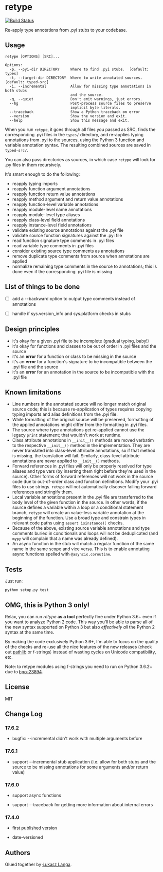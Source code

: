 # retype

[![Build Status](https://travis-ci.org/ambv/retype.svg?branch=master)](https://travis-ci.org/ambv/retype)

Re-apply type annotations from .pyi stubs to your codebase.

## Usage

```
retype [OPTIONS] [SRC]...

Options:
  -p, --pyi-dir DIRECTORY     Where to find .pyi stubs.  [default: types]
  -t, --target-dir DIRECTORY  Where to write annotated sources.  [default: typed-src]
  -i, --incremental           Allow for missing type annotations in both stubs
                              and the source.
  -q, --quiet                 Don't emit warnings, just errors.
  --hg                        Post-process source files to preserve
                              implicit byte literals.
  --traceback                 Show a Python traceback on error
  --version                   Show the version and exit.
  --help                      Show this message and exit.
```

When you run `retype`, it goes through all files you passed as SRC,
finds the corresponding .pyi files in the `types/` directory, and
re-applies typing annotations from .pyi to the sources, using the
Python 3 function and variable annotation syntax.  The resulting
combined sources are saved in `typed-src/`.

You can also pass directories as sources, in which case `retype` will
look for .py files in them recursively.

It's smart enough to do the following:

* reapply typing imports
* reapply function argument annotations
* reapply function return value annotations
* reapply method argument and return value annotations
* reapply function-level variable annotations
* reapply module-level name annotations
* reapply module-level type aliases
* reapply class-level field annotations
* reapply instance-level field annotations
* validate existing source annotations against the .pyi file
* validate source function signatures against the .pyi file
* read function signature type comments in .pyi files
* read variable type comments in .pyi files
* consider existing source type comments as annotations
* remove duplicate type comments from source when annotations are applied
* normalize remaining type comments in the source to annotations; this
  is done even if the corresponding .pyi file is missing


## List of things to be done

* [ ] add a --backward option to output type comments instead of annotations
* [ ] handle if sys.version_info and sys.platform checks in stubs


## Design principles

* it's okay for a given .pyi file to be incomplete (gradual typing,
  baby!)
* it's okay for functions and classes to be out of order in .pyi files
  and the source
* it's an **error** for a function or class to be missing in the source
* it's an **error** for a function's signature to be incompatible
  between the .pyi file and the source
* it's an **error** for an annotation in the source to be incompatible
  with the .pyi file


## Known limitations

* Line numbers in the annotated source will no longer match original
  source code; this is because re-application of types requires copying
  typing imports and alias definitions from the .pyi file.
* While formatting of the original source will be preserved, formatting
  of the applied annotations might differ from the formatting in .pyi
  files.
* The source where type annotations get re-applied cannot use the
  legacy `print` statement; that wouldn't work at runtime.
* Class attribute annotations in `__init__()` methods are moved verbatim
  to the respective `__init__()` method in the implementation.  They are
  never translated into class-level attribute annotations, so if that
  method is missing, the translation will fail.  Similarly, class-level
  attribute annotations are never applied to `__init__()` methods.
* Forward references in .pyi files will only be properly resolved for
  type aliases and type vars (by inserting them right before they're
  used in the source).  Other forms of forward references will not work
  in the source code due to out-of-order class and function definitions.
  Modify your .pyi files to use strings.  `retype` will not
  automatically discover failing forward references and stringify them.
* Local variable annotations present in the .pyi file are transferred to
  the body level of the given function in the source.  In other words,
  if the source defines a variable within a loop or a conditional
  statement branch, `retype` will create an value-less variable
  annotation at the beginning of the function.  Use a broad type and
  constrain types in relevant code paths using `assert isinstance()`
  checks.
* Because of the above, existing source variable annotations and type
  comments buried in conditionals and loops will not be deduplicated
  (and `mypy` will complain that a name was already defined).
* An async function in the stub will match a regular function of the
  same name in the same scope and vice versa.  This is to enable
  annotating async functions spelled with `@asyncio.coroutine`.


## Tests

Just run:

```
python setup.py test
```

## OMG, this is Python 3 only!

Relax, you can run *retype* **as a tool** perfectly fine under Python
3.6+ even if you want to analyze Python 2 code.  This way you'll be able
to parse all of the new syntax supported on Python 3 but also
*effectively all* the Python 2 syntax at the same time.

By making the code exclusively Python 3.6+, I'm able to focus on the
quality of the checks and re-use all the nice features of the new
releases (check out [pathlib](docs.python.org/3/library/pathlib.html)
or f-strings) instead of wasting cycles on Unicode compatibility, etc.

Note: to retype modules using f-strings you need to run on Python 3.6.2+
due to [bpo-23894](http://bugs.python.org/issue23894).

## License

MIT


## Change Log

### 17.6.2

* bugfix: --incremental didn't work with multiple arguments before

### 17.6.1

* support --incremental stub application (i.e. allow for both stubs and the
  source to be missing annotations for some arguments and/or return value)

### 17.6.0

* support async functions

* support --traceback for getting more information about internal errors

### 17.4.0

* first published version

* date-versioned


## Authors

Glued together by [Łukasz Langa](mailto:lukasz@langa.pl).
